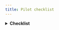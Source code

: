 ```yaml
---
title: Pilot checklist
---
```


<details>

<summary><strong>Checklist</strong></summary>

* [ ] Access and deployment
  * [x] Provision your account
  * [ ] Configure self-hosted SCM
  * [ ] Configure cloud based SCM
  * [ ] Set up Snyk Essentials
  * [ ] Import repositories
  * [ ] Invite team members
  * [ ] Configure Snyk region
* [ ] During the pilot
  *

</details>
